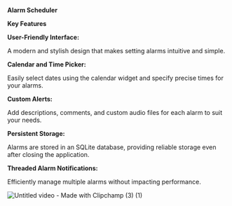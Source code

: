 **Alarm Scheduler**

**Key Features**

**User-Friendly Interface:**

A modern and stylish design that makes setting alarms intuitive and simple.

**Calendar and Time Picker:**

Easily select dates using the calendar widget and specify precise times for your alarms.

**Custom Alerts:**

Add descriptions, comments, and custom audio files for each alarm to suit your needs.

**Persistent Storage:**

Alarms are stored in an SQLite database, providing reliable storage even after closing the application.

**Threaded Alarm Notifications:**

Efficiently manage multiple alarms without impacting performance.

![Untitled video - Made with Clipchamp (3) (1)](https://github.com/user-attachments/assets/a263936c-1225-4ec1-9a18-ca12b6fb9ada)
